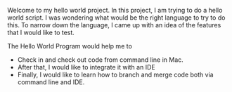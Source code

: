 Welcome to my hello world project. In this project, I am trying to do a hello world script. 
I was wondering what would be the right language to try to do this. To narrow down the language, I came up with an idea of the features that I would like to test. 

The Hello World Program would help me to
- Check in and check out code from command line in Mac.
- After that, I would like to integrate it with an IDE
- Finally, I would like to learn how to branch and merge code both via command line and IDE.  
